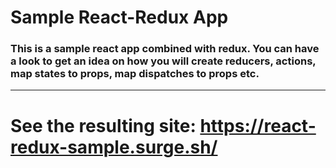 # Sample React-Redux App

### This is a sample react app combined with redux. You can have a look to get an idea on how you will create reducers, actions, map states to props, map dispatches to props etc.
---
# See the resulting site: https://react-redux-sample.surge.sh/